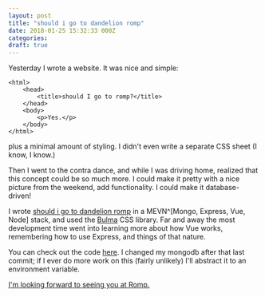 ```yaml
---
layout: post
title: "should i go to dandelion romp"
date: 2018-01-25 15:32:33 000Z
categories:
draft: true
---
```


Yesterday I wrote a website. It was nice and simple:
```
<html>
    <head>
        <title>should I go to romp?</title>
    </head>
    <body>
        <p>Yes.</p>
    </body>
</html>
```

plus a minimal amount of styling. I didn't even write a separate CSS sheet (I know, I know.)

Then I went to the contra dance, and while I was driving home, realized that this concept could be so much more. I could make it pretty with a nice picture from the weekend, add functionality. I could make it database-driven!

I wrote [should i go to dandelion romp](http://should-i-go-to-dandelion-romp.rowan.website/#/) in a MEVN^[Mongo, Express, Vue, Node] stack, and used the [Bulma](bulma.io) CSS library. Far and away the most development time went into learning more about how Vue works, remembering how to use Express, and things of that nature.

You can check out the code [here](https://github.com/rowanlupton/dandelion-romp). I changed my mongodb after that last commit; if I ever do more work on this (fairly unlikely) I'll abstract it to an environment variable.

[I'm looking forward to seeing you at Romp.](http://should-i-go-to-dandelion-romp.rowan.website/#/)